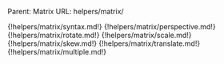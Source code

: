 Parent: Matrix
URL: helpers/matrix/

{!helpers/matrix/syntax.md!}
{!helpers/matrix/perspective.md!}
{!helpers/matrix/rotate.md!}
{!helpers/matrix/scale.md!}
{!helpers/matrix/skew.md!}
{!helpers/matrix/translate.md!}
{!helpers/matrix/multiple.md!}


